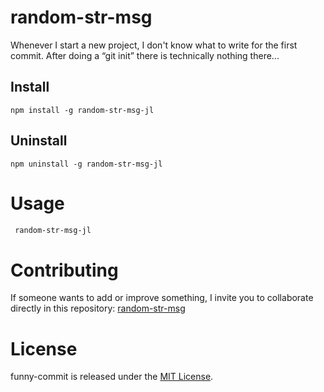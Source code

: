 # random-str-msg

Whenever I start a new project, I don't know what to write for the first commit. After doing a “git init” there is technically nothing there...

## Install

```npm
npm install -g random-str-msg-jl
```

## Uninstall

```npm
npm uninstall -g random-str-msg-jl
```

# Usage

```bash
 random-str-msg-jl
```

# Contributing

If someone wants to add or improve something, I invite you to collaborate directly in this repository: [random-str-msg](https://github.com/jhonlerma/random-str-msg-jl)

# License

funny-commit is released under the [MIT License](https://opensource.org/licenses/MIT).